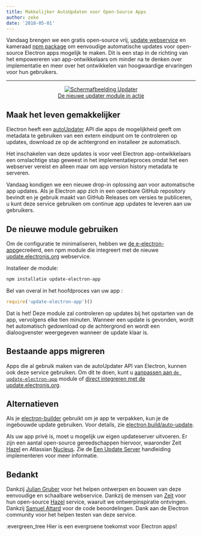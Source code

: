 ```yaml
---
title: Makkelijker AutoUpdaten voor Open-Source Apps
author: zeke
date: '2018-05-01'
---
```


Vandaag brengen we een gratis open-source vrij, [update webservice](https://github.com/electron/update.electronjs.org) en kameraad [npm package](https://github.com/electron/update-electron-app) om eenvoudige automatische updates voor open-source Electron apps mogelijk te maken. Dit is een stap in de richting van het empowereren van app-ontwikkelaars om minder na te denken over implementatie en meer over het ontwikkelen van hoogwaardige ervaringen voor hun gebruikers.

---

<figure>
  <a href="https://github.com/electron/update-electron-app" style="display: block; text-align: center;">
    <img class="screenshot" src="https://user-images.githubusercontent.com/2289/39480716-e9990910-4d1d-11e8-8901-9549c6ff6050.png" alt="Schermafbeelding Updater">
    <figcaption>De nieuwe updater module in actie</figcaption>
  </a>
</figure>

## Maak het leven gemakkelijker

Electron heeft een [autoUpdater](https://electronjs.org/docs/tutorial/updates) API die apps de mogelijkheid geeft om metadata te gebruiken van een extern eindpunt om te controleren op updates, download ze op de achtergrond en installeer ze automatisch.

Het inschakelen van deze updates is voor veel Electron app-ontwikkelaars een omslachtige stap geweest in het implementatieproces omdat het een webserver vereist en alleen maar om app version history metadata te serveren.

Vandaag kondigen we een nieuwe drop-in oplossing aan voor automatische app updates. Als je Electron app zich in een openbare GitHub repository bevindt en je gebruik maakt van GitHub Releases om versies te publiceren, u kunt deze service gebruiken om continue app updates te leveren aan uw gebruikers.

## De nieuwe module gebruiken

Om de configuratie te minimaliseren, hebben we [de e-electron-app](https://github.com/electron/update-electron-app)gecreëerd, een npm module die integreert met de nieuwe [update.electronjs.org](https://github.com/electron/update.electronjs.org) webservice.

Installeer de module:

```sh
npm installatie update-electron-app
```

Bel van overal in het hoofdproces van uw app [](https://electronjs.org/docs/glossary#main-process):

```js
require('update-electron-app')()
```

Dat is het! Deze module zal controleren op updates bij het opstarten van de app, vervolgens elke tien minuten. Wanneer een update is gevonden, wordt het automatisch gedownload op de achtergrond en wordt een dialoogvenster weergegeven wanneer de update klaar is.

## Bestaande apps migreren

Apps die al gebruik maken van de autoUpdater API van Electron, kunnen ook deze service gebruiken. Om dit te doen, kunt u [aanpassen aan `de update-electron-app`](https://github.com/electron/update-electron-app) module of [direct integreren met de update.electronjs.org](https://github.com/electron/update.electronjs.org).

## Alternatieven

Als je [electron-builder](https://github.com/electron-userland/electron-builder) gebruikt om je app te verpakken, kun je de ingebouwde update gebruiken. Voor details, zie [electron.build/auto-update](https://www.electron.build/auto-update).

Als uw app privé is, moet u mogelijk uw eigen updateserver uitvoeren. Er zijn een aantal open-source gereedschappen hiervoor, waaronder Zeit [Hazel](https://github.com/zeit/hazel) en Atlassian [Nucleus](https://github.com/atlassian/nucleus). Zie de [Een Update Server](https://electronjs.org/docs/tutorial/updates#deploying-an-update-server) handleiding implementeren voor meer informatie.

## Bedankt

Dankzij [Julian Gruber](http://juliangruber.com/) voor het helpen ontwerpen en bouwen van deze eenvoudige en schaalbare webservice. Dankzij de mensen van [Zeit](https://zeit.co) voor hun open-source [Hazel](https://github.com/zeit/hazel) service, waaruit we ontwerpinspiratie ontvingen. Dankzij [Samuel Attard](https://www.samuelattard.com/) voor de code beoordelingen. Dank aan de Electron community voor het helpen testen van deze service.

:evergreen_tree Hier is een evergroene toekomst voor Electron apps!